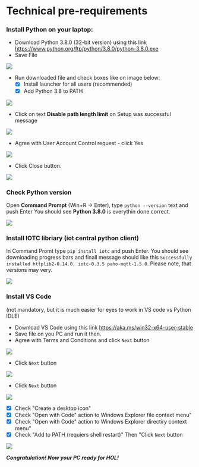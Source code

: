 # Technical pre-requirements
### Install Python on your laptop:
* Download Python 3.8.0 (32-bit version) using this link https://www.python.org/ftp/python/3.8.0/python-3.8.0.exe
* Save File

![](media/Save-Run.png)

* Run downloaded file and check boxes like on image below:
  - [x] Install launcher for all users (recommended)
  - [x] Add Python 3.8 to PATH

![](media/run-tick.png)

* Click on text **Disable path length limit** on Setup was successful message

![](media/disable-260-limit.png)

* Agree with User Account Control request - click Yes

![](media/UAC-yes.png)

* Click Close button.

![](media/close.png)

### Check Python version
Open **Command Prompt** (Win+R -> Enter), type `python --version` text and push Enter 
You should see **Python 3.8.0** is everythin done correct.

![](media/check-python-version.png)

### Install IOTC libriary (iot central python client)
In Command Promt type  `pip install iotc` and push Enter. You should see downloading progress bars and finall message should like this `Successfully installed httplib2-0.14.0, iotc-0.3.5 paho-mqtt-1.5.0`. Please note, that versions may very.

![](media/install-iotc.png)

### Install VS Code 
(not mandatory, but it is much easier for eyes to work in VS code vs Python IDLE)
* Download VS Code using this link https://aka.ms/win32-x64-user-stable
* Save file on you PC and run it then.
* Agree with Terms and Conditions and click `Next` button

![](media/vscode/vscode1.PNG)

* Click `Next` button

![](media/vscode/vscode2.PNG)

* Click `Next` button

![](media/vscode/vscode3.PNG)

* [x] Check "Create a desktop icon"
* [x] Check "Open with Code" action to Windows Explorer file context menu"
* [x] Check "Open with Code" action to Windows Explorer directiry context menu"
* [x] Check "Add to PATH (requiers shell restart)"
Then "Click `Next` button

![](media/vscode/vscode4.PNG)

***Congratulation! Now your PC ready for HOL!***
